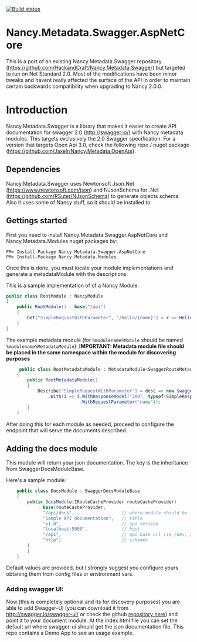 [![Build status](https://ci.appveyor.com/api/projects/status/aa0pljkj6db02696/branch/master?svg=true)](https://ci.appveyor.com/project/Jaxelr/nancy-metadata-swagger-aspnetcore/branch/master)

# Nancy.Metadata.Swagger.AspNetCore
This is a port of an existing Nancy.Metadata.Swagger repository (https://github.com/HackandCraft/Nancy.Metadata.Swagger) but targeted to run on Net Standard 2.0. Most of the modifications have been minor tweaks and havent really affected the surface of the API in order to maintain certain backwards compatibility when upgrading to Nancy 2.0.0.

# Introduction

Nancy.Metadata.Swagger is a library that makes it easier to create API documentation for swagger 2.0 (http://swagger.io/) with Nancy metadata modules. This targets exclusively the 2.0 Swagger specification. For a version that targets Open Api 3.0, check the following repo / nuget package (https://github.com/Jaxelr/Nancy.Metadata.OpenApi).

## Dependencies

Nancy.Metadata.Swagger uses Newtonsoft Json.Net (https://www.newtonsoft.com/json) and NJsonSchema for .Net (https://github.com/RSuter/NJsonSchema) to generate objects schema. 
Also it uses some of Nancy stuff, so it should be installed to.

## Gettings started

First you need to install Nancy.Metadata.Swagger.AspNetCore and Nancy.Metadata.Modules nuget packages by:

	PM> Install-Package Nancy.Metadata.Swagger.AspNetCore
	PM> Install-Package Nancy.Metadata.Modules

Once this is done, you must locate your module implementations and generate a metadataModule with the descriptions.

This is a sample implementation of of a Nancy Module:

```c#
public class RootModule : NancyModule
{
	public RootModule() : base("/api")
	{
	    Get["SimpleRequestWithParameter", "/hello/{name}"] = r => Hello(r.name);
	}
}
```
The example metadata module (for ``%modulename%Module`` should be named ``%modulename%MetadataModule``):
**IMPORTANT: Metadata module file should be placed in the same namespace within the module for discovering purposes**

```c#
     public class RootMetadataModule : MetadataModule<SwaggerRouteMetadata>
    {
        public RootMetadataModule()
        {
            Describe["SimpleRequestWithParameter"] = desc => new SwaggerRouteMetadata(desc)
                .With(i => i.WithResponseModel("200", typeof(SimpleResponseModel), "Sample response")
                            .WithRequestParameter("name"));
        }
    }
```

After doing this for each module as needed, proceed to configure the endpoint that will serve the documents described. 

## Adding the docs module

This module  will return your json documentation. The key is the inheritance from SwaggerDocsModuleBase.

Here's a sample module:

```c#
    public class DocsModule : SwaggerDocsModuleBase
    {
        public DocsModule(IRouteCacheProvider routeCacheProvider) 
        	: base(routeCacheProvider, 
        	  "/api/docs", 					// where module should be located
        	  "Sample API documentation",   // title
        	  "v1.0", 						// api version
        	  "localhost:5000",             // host
        	  "/api", 						// api base url (ie /dev, /api)
        	  "http")						// schemes
        {
        }
    }
```

Default values are provided, but I strongly suggest you configure yours obtaning them from config files or environment vars.

### Adding swagger UI:

Now (this is completely optional and its for discovery purposes) you are able to add Swagger-UI (you can download it from http://swagger.io/swagger-ui/ or check the github [repository here](https://github.com/swagger-api/swagger-ui)) and point it to your document module. At the index.html file you can set the default url where swagger-ui should get the json documentation file. This repo contains a Demo App to see an usage example.
